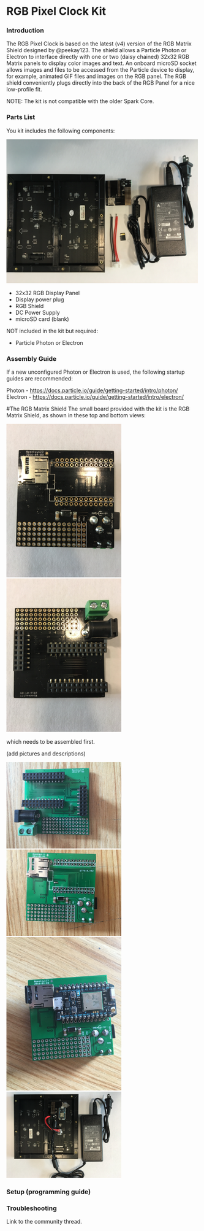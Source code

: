 # RGB Pixel Clock Kit

### Introduction

The RGB Pixel Clock is based on the latest (v4) version of the RGB Matrix Shield designed by @peekay123.  The shield allows a Particle Photon or Electron to interface directly with one or two (daisy chained) 32x32 RGB Matrix panels to display color images and text.  An onboard microSD socket allows images and files to be accessed from the Particle device to display, for example, animated GIF files and images on the RGB panel.  The RGB shield conveniently plugs directly into the back of the RGB Panel for a nice low-profile fit.

NOTE: The kit is not compatible with the older Spark Core.


### Parts List
You kit includes the following components:

<img src="images/RGBShieldKit.JPG" width="500">

 - 32x32 RGB Display Panel
 - Display power plug
 - RGB Shield
 - DC Power Supply
 - microSD card (blank)

NOT included in the kit but required:
 - Particle Photon or Electron

### Assembly Guide

If a new unconfigured Photon or Electron is used, the following startup guides are recommended:

Photon - https://docs.particle.io/guide/getting-started/intro/photon/
Electron - https://docs.particle.io/guide/getting-started/intro/electron/

#The RGB Matrix Shield
The small board provided with the kit is the RGB Matrix Shield, as shown in these top and bottom views:

<img src="images/topview.JPG" width="300">
<img src="images/bottomview.JPG" width="300">




which needs to be assembled first.   

(add pictures and descriptions)

<img src="images/RGBShield1.JPG" width="300">

<img src="images/RGBShield2.JPG" width="300">

<img src="images/RGBShield3.JPG" width="300">

<img src="images/RGBShieldFinal.JPG" width="300">


### Setup (programming guide)

### Troubleshooting

Link to the community thread.
